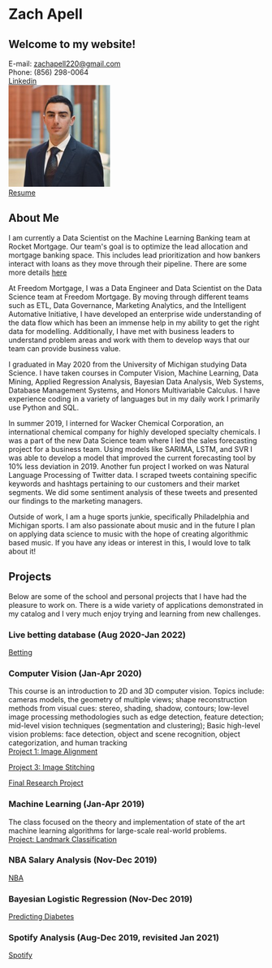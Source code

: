 # Zach Apell

## Welcome to my website!
E-mail: zachapell220@gmail.com  
Phone: (856) 298-0064  
[Linkedin](https://www.linkedin.com/in/zach-apell/)  
![me](./0.jpeg)  
[Resume](./Apell_Zachary_Resume(jul23).pdf)


## About Me
I am currently a Data Scientist on the Machine Learning Banking team at Rocket Mortgage.  Our team's goal is to optimize the lead allocation and mortgage banking space.  This includes lead prioritization and how bankers interact with loans as they move through their pipeline.  There are some more details [here](./RKT/readme.md) 

At Freedom Mortgage, I was a Data Engineer and Data Scientist on the Data Science team at Freedom Mortgage.  By moving through different teams such as ETL, Data Governance, Marketing Analytics, and the Intelligent Automative Initiative, I have developed an enterprise wide understanding of the data flow which has been an immense help in my ability to get the right data for modelling.  Additionally, I have met with business leaders to understand problem areas and work with them to develop ways that our team can provide business value.

I graduated in May 2020 from the University of Michigan studying Data Science.  I have taken courses in Computer Vision, Machine Learning, Data Mining, Applied Regression Analysis, Bayesian Data Analysis, Web Systems, Database Management Systems, and Honors Multivariable Calculus.  I have experience coding in a variety of languages but in my daily work I primarily use Python and SQL.  

In summer 2019, I interned for Wacker Chemical Corporation, an international chemical company for highly developed specialty chemicals.  I was a part of the new Data Science team where I led the sales forecasting project for a business team.  Using models like SARIMA, LSTM, and SVR I was able to develop a model that improved the current forecasting tool by 10% less deviation in 2019.  Another fun project I worked on was Natural Language Processing of Twitter data.  I scraped tweets containing specific keywords and hashtags pertaining to our customers and their market segments.  We did some sentiment analysis of these tweets and presented our findings to the marketing managers.

Outside of work, I am a huge sports junkie, specifically Philadelphia and Michigan sports.  I am also passionate about music and in the future I plan on applying data science to music with the hope of creating algorithmic based music.  If you have any ideas or interest in this, I would love to talk about it!

## Projects
Below are some of the school and personal projects that I have had the pleasure to work on.  There is a wide variety of applications demonstrated in my catalog and I very much enjoy trying and learning from new challenges.

### Live betting database (Aug 2020-Jan 2022)
[Betting](./gambling/overview.md)

### Computer Vision (Jan-Apr 2020)
This course is an introduction to 2D and 3D computer vision. Topics include: cameras models, the geometry of multiple views; shape reconstruction methods from visual cues: stereo, shading, shadow, contours; low-level image processing methodologies such as edge detection, feature detection; mid-level vision techniques (segmentation and clustering); Basic high-level vision problems: face detection, object and scene recognition, object categorization, and human tracking  
[Project 1: Image Alignment](./eecs442_p1/README.md)  

[Project 3: Image Stitching](./eecs442_p3/README.md)

[Final Research Project](./442_final_project/overview.md)

### Machine Learning (Jan-Apr 2019)
The class focused on the theory and implementation of state of the art machine learning algorithms for large-scale real-world problems.\
[Project: Landmark Classification](./eecs445_p2/README.md)

### NBA Salary Analysis (Nov-Dec 2019)
[NBA](./415_final_project/overview.md)

### Bayesian Logistic Regression (Nov-Dec 2019)
[Predicting Diabetes](./final_project/overview.md)

### Spotify Analysis (Aug-Dec 2019, revisited Jan 2021)
[Spotify](./spotify/readme.md)




